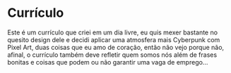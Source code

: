 # Currículo

Este é um currículo que criei em um dia livre, eu quis mexer bastante no quesito design dele e decidi aplicar uma atmosfera mais Cyberpunk com Pixel Art, duas coisas que eu amo de coração, então não vejo porque não, afinal, o currículo também deve refletir quem somos nós além de frases bonitas e coisas que podem ou não garantir uma vaga de emprego...
